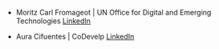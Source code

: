 


* Moritz Carl Fromageot | UN Office for Digital and Emerging Technologies
[LinkedIn](https://www.linkedin.com/in/moritz-carl-fromageot-31512b115/)

* Aura Cifuentes | CoDevelp
[LinkedIn](https://www.linkedin.com/in/auracifuentes/)
